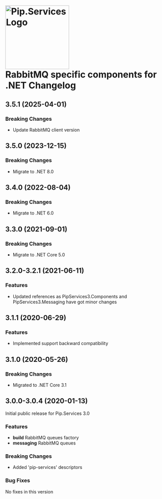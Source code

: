 # <img src="https://uploads-ssl.webflow.com/5ea5d3315186cf5ec60c3ee4/5edf1c94ce4c859f2b188094_logo.svg" alt="Pip.Services Logo" width="200"> <br/> RabbitMQ specific components for .NET Changelog

## <a name="3.5.1"></a> 3.5.1 (2025-04-01)

### Breaking Changes
* Update RabbitMQ client version

## <a name="3.5.0"></a> 3.5.0 (2023-12-15)

### Breaking Changes
* Migrate to .NET 8.0

## <a name="3.4.0"></a> 3.4.0 (2022-08-04)

### Breaking Changes
* Migrate to .NET 6.0

## <a name="3.3.0"></a> 3.3.0 (2021-09-01)

### Breaking Changes
* Migrate to .NET Core 5.0

## <a name="3.2.0-3.2.1"></a> 3.2.0-3.2.1 (2021-06-11) 

### Features
* Updated references as PipServices3.Components and PipServices3.Messaging have got minor changes

## <a name="3.1.1"></a> 3.1.1 (2020-06-29)

### Features
* Implemented support backward compatibility

## <a name="3.1.0"></a> 3.1.0 (2020-05-26)

### Breaking Changes
* Migrated to .NET Core 3.1

## <a name="3.0.0-3.0.4"></a> 3.0.0-3.0.4 (2020-01-13)

Initial public release for Pip.Services 3.0

### Features
* **build** RabbitMQ queues factory
* **messaging** RabbitMQ queues

### Breaking Changes
* Added 'pip-services' descriptors

### Bug Fixes
No fixes in this version

